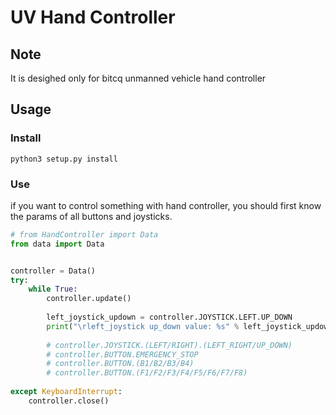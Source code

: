 # UV Hand Controller
## Note
It is desighed only for bitcq unmanned vehicle hand controller
## Usage
### Install
```commandline
python3 setup.py install
```
### Use
if you want to control something with hand controller, you should first know the params of all buttons and joysticks.
```python
# from HandController import Data
from data import Data


controller = Data()
try:
    while True:
        controller.update()
        
        left_joystick_updown = controller.JOYSTICK.LEFT.UP_DOWN
        print("\rleft_joystick up_down value: %s" % left_joystick_updown)
        
        # controller.JOYSTICK.(LEFT/RIGHT).(LEFT_RIGHT/UP_DOWN)
        # controller.BUTTON.EMERGENCY_STOP
        # controller.BUTTON.(B1/B2/B3/B4)
        # controller.BUTTON.(F1/F2/F3/F4/F5/F6/F7/F8)
        
except KeyboardInterrupt:
    controller.close()
```